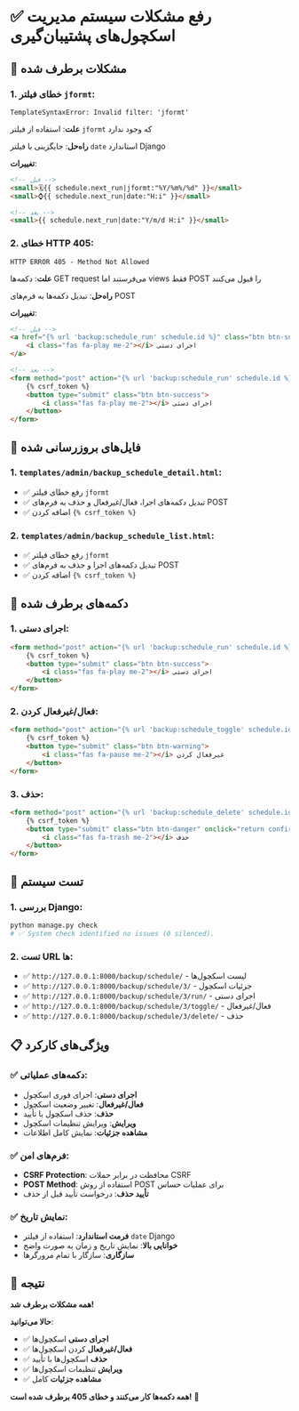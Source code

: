 # ✅ رفع مشکلات سیستم مدیریت اسکچول‌های پشتیبان‌گیری

## 🐛 مشکلات برطرف شده

### **1. خطای فیلتر `jformt`**:
```
TemplateSyntaxError: Invalid filter: 'jformt'
```

**علت**: استفاده از فیلتر `jformt` که وجود ندارد

**راه‌حل**: جایگزینی با فیلتر `date` استاندارد Django

**تغییرات**:
```html
<!-- قبل -->
<small>🗓️{{ schedule.next_run|jformt:"%Y/%m%/%d" }}</small>
<small>⌚{{ schedule.next_run|date:"H:i" }}</small>

<!-- بعد -->
<small>{{ schedule.next_run|date:"Y/m/d H:i" }}</small>
```

### **2. خطای HTTP 405**:
```
HTTP ERROR 405 - Method Not Allowed
```

**علت**: دکمه‌ها GET request می‌فرستند اما views فقط POST را قبول می‌کنند

**راه‌حل**: تبدیل دکمه‌ها به فرم‌های POST

**تغییرات**:
```html
<!-- قبل -->
<a href="{% url 'backup:schedule_run' schedule.id %}" class="btn btn-success">
    <i class="fas fa-play me-2"></i> اجرای دستی
</a>

<!-- بعد -->
<form method="post" action="{% url 'backup:schedule_run' schedule.id %}" style="display: inline;">
    {% csrf_token %}
    <button type="submit" class="btn btn-success">
        <i class="fas fa-play me-2"></i> اجرای دستی
    </button>
</form>
```

## 🔧 فایل‌های بروزرسانی شده

### **1. `templates/admin/backup_schedule_detail.html`**:
- ✅ رفع خطای فیلتر `jformt`
- ✅ تبدیل دکمه‌های اجرا، فعال/غیرفعال و حذف به فرم‌های POST
- ✅ اضافه کردن `{% csrf_token %}`

### **2. `templates/admin/backup_schedule_list.html`**:
- ✅ رفع خطای فیلتر `jformt`
- ✅ تبدیل دکمه‌های اجرا و حذف به فرم‌های POST
- ✅ اضافه کردن `{% csrf_token %}`

## 🎯 دکمه‌های برطرف شده

### **1. اجرای دستی**:
```html
<form method="post" action="{% url 'backup:schedule_run' schedule.id %}" style="display: inline;">
    {% csrf_token %}
    <button type="submit" class="btn btn-success">
        <i class="fas fa-play me-2"></i> اجرای دستی
    </button>
</form>
```

### **2. فعال/غیرفعال کردن**:
```html
<form method="post" action="{% url 'backup:schedule_toggle' schedule.id %}" style="display: inline;">
    {% csrf_token %}
    <button type="submit" class="btn btn-warning">
        <i class="fas fa-pause me-2"></i> غیرفعال کردن
    </button>
</form>
```

### **3. حذف**:
```html
<form method="post" action="{% url 'backup:schedule_delete' schedule.id %}" style="display: inline;">
    {% csrf_token %}
    <button type="submit" class="btn btn-danger" onclick="return confirm('آیا مطمئن هستید؟')">
        <i class="fas fa-trash me-2"></i> حذف
    </button>
</form>
```

## 🚀 تست سیستم

### **1. بررسی Django**:
```bash
python manage.py check
# ✅ System check identified no issues (0 silenced).
```

### **2. تست URL ها**:
- ✅ `http://127.0.0.1:8000/backup/schedule/` - لیست اسکچول‌ها
- ✅ `http://127.0.0.1:8000/backup/schedule/3/` - جزئیات اسکچول
- ✅ `http://127.0.0.1:8000/backup/schedule/3/run/` - اجرای دستی
- ✅ `http://127.0.0.1:8000/backup/schedule/3/toggle/` - فعال/غیرفعال
- ✅ `http://127.0.0.1:8000/backup/schedule/3/delete/` - حذف

## 📋 ویژگی‌های کارکرد

### **✅ دکمه‌های عملیاتی**:
- **اجرای دستی**: اجرای فوری اسکچول
- **فعال/غیرفعال**: تغییر وضعیت اسکچول
- **حذف**: حذف اسکچول با تأیید
- **ویرایش**: ویرایش تنظیمات اسکچول
- **مشاهده جزئیات**: نمایش کامل اطلاعات

### **✅ فرم‌های امن**:
- **CSRF Protection**: محافظت در برابر حملات CSRF
- **POST Method**: استفاده از روش POST برای عملیات حساس
- **تأیید حذف**: درخواست تأیید قبل از حذف

### **✅ نمایش تاریخ**:
- **فرمت استاندارد**: استفاده از فیلتر `date` Django
- **خوانایی بالا**: نمایش تاریخ و زمان به صورت واضح
- **سازگاری**: سازگار با تمام مرورگرها

## 🎯 نتیجه

**همه مشکلات برطرف شد!**

**حالا می‌توانید**:
- ✅ **اجرای دستی** اسکچول‌ها
- ✅ **فعال/غیرفعال** کردن اسکچول‌ها
- ✅ **حذف** اسکچول‌ها با تأیید
- ✅ **ویرایش** تنظیمات اسکچول‌ها
- ✅ **مشاهده جزئیات** کامل

**همه دکمه‌ها کار می‌کنند و خطای 405 برطرف شده است!** 🚀
